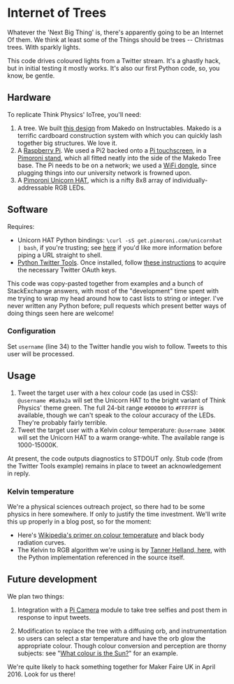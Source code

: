 # Internet of Trees

Whatever the 'Next Big Thing' is, there's apparently going to be an Internet Of them. We think at least some of the Things should be trees -- Christmas trees. With sparkly lights.

This code drives coloured lights from a Twitter stream. It's a ghastly hack, but in initial testing it mostly works. It's also our first Python code, so, you know, be gentle.

## Hardware

To replicate Think Physics' IoTree, you'll need:

1. A tree. We built [this design](http://www.instructables.com/id/Makedo-Christmas-tree/ "Makedo Cardboard Christmas tree: 2015 UPDATE") from Makedo on Instructables. Makedo is a terrific cardboard construction system with which you can quickly lash together big structures. We love it.
2. A [Raspberry Pi](https://www.raspberrypi.org). We used a Pi2 backed onto a [Pi touchscreen](https://www.raspberrypi.org/products/raspberry-pi-touch-display/), in a [Pimoroni stand](https://shop.pimoroni.com/products/raspberry-pi-7-touchscreen-display-with-frame), which all fitted neatly into the side of the Makedo Tree base. The Pi needs to be on a network; we used a [WiFi dongle](https://shop.pimoroni.com/products/official-raspberry-pi-wifi-dongle), since plugging things into our university network is frowned upon.
3. A [Pimoroni Unicorn HAT](https://shop.pimoroni.com/products/unicorn-hat), which is a nifty 8x8 array of individually-addressable RGB LEDs.

## Software

Requires:

* Unicorn HAT Python bindings: `\curl -sS get.pimoroni.com/unicornhat | bash`, if you're trusting; see [here](https://github.com/pimoroni/unicorn-hat) if you'd like more information before piping a URL straight to shell.
* [Python Twitter Tools](http://mike.verdone.ca/twitter/ "Python Twitter Tools (command-line client and IRC bot)"). Once installed, follow [these instructions](https://github.com/sixohsix/twitter/tree/master#working-with-oauth) to acquire the necessary Twitter OAuth keys.

This code was copy-pasted together from examples and a bunch of StackExchange answers, with most of the "development" time spent with me trying to wrap my head around how to cast lists to string or integer. I've never written any Python before; pull requests which present better ways of doing things seen here are welcome!

### Configuration

Set `username` (line 34) to the Twitter handle you wish to follow. Tweets to this user will be processed.

## Usage

1. Tweet the target user with a hex colour code (as used in CSS): `@username #8a9a2a` will set the Unicorn HAT to the bright variant of Think Physics' theme green. The full 24-bit range `#000000` to `#FFFFFF` is available, though we can't speak to the colour accuracy of the LEDs. They're probably fairly terrible.
2. Tweet the target user with a Kelvin colour temperature: `@username 3400K` will set the Unicorn HAT to a warm orange-white. The available range is 1000-15000K.

At present, the code outputs diagnostics to STDOUT only. Stub code (from the Twitter Tools example) remains in place to tweet an acknowledgement in reply.

### Kelvin temperature

We're a physical sciences outreach project, so there had to be some physics in here somewhere. If only to justify the time investment. We'll write this up properly in a blog post, so for the moment:

* Here's [Wikipedia's primer on colour temperature](https://en.wikipedia.org/wiki/Color_temperature) and black body radiation curves.
* The Kelvin to RGB algorithm we're using is by [Tanner Helland, here](http://www.tannerhelland.com/4435/convert-temperature-rgb-algorithm-code/ "How to Convert Temperature (K) to RGB: Algorithm and Sample Code &#8211; Tanner Helland (dot) com"), with the Python implementation referenced in the source itself.

## Future development

We plan two things:

1. Integration with a [Pi Camera](https://www.raspberrypi.org/products/camera-module/) module to take tree selfies and post them in response to input tweets.

2. Modification to replace the tree with a diffusing orb, and instrumentation so users can select a star temperature and have the orb glow the appropriate colour. Though colour conversion and perception are thorny subjects: see "[What colour is the Sun?](http://www.vendian.org/mncharity/dir3/starcolor/sun.html "What color is the Sun? - chromaticity above the atmosphere")" for an example.

We're quite likely to hack something together for Maker Faire UK in April 2016. Look for us there!